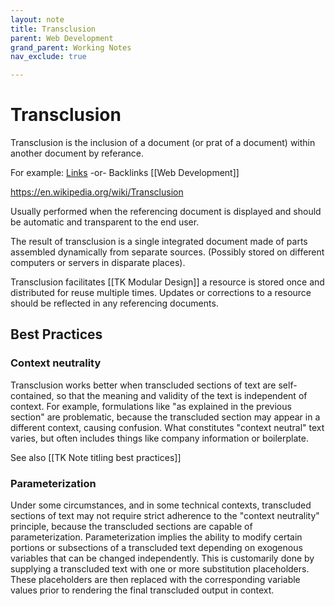 ```yaml
---
layout: note
title: Transclusion
parent: Web Development
grand_parent: Working Notes
nav_exclude: true

---
```

# Transclusion
Transclusion is the inclusion of a document (or prat of a document) within another document by referance.

For example:
[Links](https://maykind.com)
-or-
Backlinks [[Web Development]]

https://en.wikipedia.org/wiki/Transclusion

Usually performed when the referencing document is displayed and should be automatic and transparent to the end user.

The result of transclusion is a single integrated document made of parts assembled dynamically from separate sources. (Possibly stored on different computers or servers in disparate places).

Transclusion facilitates [[TK Modular Design]] a resource is stored once and distributed for reuse multiple times. Updates or corrections to a resource should be reflected in any referencing documents.

## Best Practices
### Context neutrality
Transclusion works better when transcluded sections of text are self-contained, so that the meaning and validity of the text is independent of context. For example, formulations like "as explained in the previous section" are problematic, because the transcluded section may appear in a different context, causing confusion. What constitutes "context neutral" text varies, but often includes things like company information or boilerplate.

See also [[TK Note titling best practices]]

### Parameterization
Under some circumstances, and in some technical contexts, transcluded sections of text may not require strict adherence to the "context neutrality" principle, because the transcluded sections are capable of parameterization. Parameterization implies the ability to modify certain portions or subsections of a transcluded text depending on exogenous variables that can be changed independently. This is customarily done by supplying a transcluded text with one or more substitution placeholders. These placeholders are then replaced with the corresponding variable values prior to rendering the final transcluded output in context.
